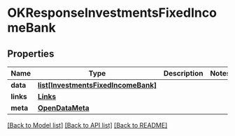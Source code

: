 # OKResponseInvestmentsFixedIncomeBank

## Properties
Name | Type | Description | Notes
------------ | ------------- | ------------- | -------------
**data** | [**list[InvestmentsFixedIncomeBank]**](InvestmentsFixedIncomeBank.md) |  | 
**links** | [**Links**](Links.md) |  | 
**meta** | [**OpenDataMeta**](OpenDataMeta.md) |  | 

[[Back to Model list]](../README.md#documentation-for-models) [[Back to API list]](../README.md#documentation-for-api-endpoints) [[Back to README]](../README.md)

